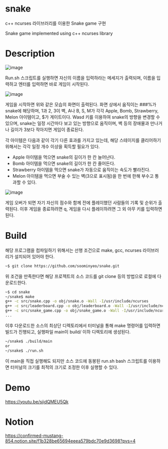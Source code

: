 # snake
c++ ncurses 라이브러리를 이용한 Snake game 구현

Snake game implemented using c++ ncurses library

# Description
 ![image](https://github.com/soominyeo/snake/assets/40330524/59b27f81-c47e-4442-a6f7-e28ab15358da)
 
  Run.sh 스크립트를 실행하면 자신의 이름을 입력하라는 메세지가 출력되며, 이름을 입력하고 엔터를 입력하면 바로 게임이 시작된다.
  
![image](https://github.com/soominyeo/snake/assets/40330524/af8a5d64-0f23-4fef-9a57-6782963c4b4c)

 게임을 시작하면 위와 같은 모습의 화면이 출력된다. 화면 상에서 움직이는 ###%가 snake에 해당하며, 1과 2, 3이 벽, A나 B, S, M가 각각 Apple, Bomb, Strawberry, Melon 아이템이고, $가 게이트이다. Wasd 키를 이용하여 snake의 방향을 변경할 수 있으며, snake는 일정 시간마다 보고 있는 방향으로 움직이며, 벽 등의 장애물과 만나거나 길이가 3보다 작아지면 게임이 종료된다.
 
각 아이템은 다음과 같이 각기 다른 효과를 가지고 있는데, 해당 스테이지를 클리어하기 위해서는 각각 일정 개수 이상을 획득할 필요가 있다.
-	Apple 아이템을 먹으면 snake의 길이가 한 칸 늘어난다.
-	Bomb 아이템을 먹으면 snake의 길이가 한 칸 줄어든다.
-	Strawberry 아이템을 먹으면 snake가 자동으로 움직이는 속도가 빨라진다.
-	Melon 아이템을 먹으면 부술 수 있는 벽(3으로 표시됨)을 한 번에 한해 부수고 통과할 수 있다.

![image](https://github.com/soominyeo/snake/assets/40330524/28457e19-ff22-49cf-bb99-8806b77b33b6)

 게임 오버가 되면 자기 자신의 점수와 함께 전에 플레이했던 사람들의 기록 및 순위가 출력된다.  이후 게임을 종료하려면 q, 게임을 다시 플레이하려면 그 외 아무 키를 입력하면 된다.

 
# Build
해당 프로그램을 컴파일하기 위해서는 선행 조건으로 make, gcc, ncurses 라이브러리가 설치되어 있어야 한다.

```bash
~$ git clone https://github.com/soominyeo/snake.git
```
위 조건을 만족한다면 해당 프로젝트의 소스 코드를 git clone 등의 방법으로 로컬에 다운로드한다.

```bash
~$ cd snake
~/snake$ make
g++ -c src/snake.cpp -o obj/snake.o -Wall -I/usr/include/ncurses
g++ -c src/leaderboard.cpp -o obj/leaderboard.o -Wall -I/usr/include/ncurses
g++ -c src/snake_game.cpp -o obj/snake_game.o -Wall -I/usr/include/ncurses
...
```
이후 다운로드한 소스의 최상단 디렉토리에서 터미널을 통해 make 명령어를 입력하면 빌드가 진행되고, 실행파일 main이 build/ 이하 디렉토리에 생성된다.

```bash
~/snake$ ./build/main
or
~/snake$ ./run.sh
```
이 main을 직접 실행해도 되지만 소스 코드에 동봉된 run.sh bash 스크립트를 이용하면 터미널의 크기를 최적의 크기로 조정한 이후 실행할 수 있다.



# Demo
https://youtu.be/sjidQMEU5Qk
&nbsp;

# Notion
https://confirmed-mustang-854.notion.site/f1b328be65694eeea579bdc70e9d3698?pvs=4
&nbsp;
